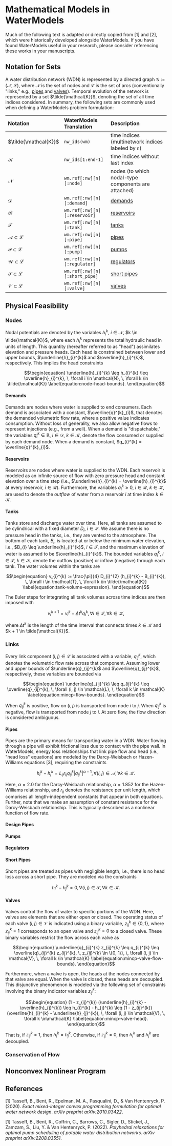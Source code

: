 # Mathematical Models in WaterModels
Much of the following text is adapted or directly copied from [1] and [2], which were historically developed alongside WaterModels.
If you have found WaterModels useful in your research, please consider referencing these works in your manuscripts.

## Notation for Sets
A water distribution network (WDN) is represented by a directed graph $\mathcal{G} := (\mathcal{N}, \mathcal{L})$, where $\mathcal{N}$ is the set of nodes and $\mathcal{L}$ is the set of arcs (conventionally "links," e.g., [pipes](http://wateranalytics.org/EPANET/_pipes_page.html) and [valves](http://wateranalytics.org/EPANET/_valves_page.html)).
Temporal evolution of the network is represented by a set $\tilde{\mathcal{K}}$, denoting the set of all time indices considered.
In summary, the following sets are commonly used when defining a WaterModels problem formulation:

| Notation                                         | WaterModels Translation           | Description                                                                  |
| :--------------------------------------          | :-----------------------------    | :-------------------------                                                   |
| $\tilde{\mathcal{K}}$                                    | `nw_ids(wm)`                      | time indices (multinetwork indices labeled by `n`)                           |
| $\mathcal{K}$                                    | `nw_ids[1:end-1]`                      | time indices without last index                           |
| $\mathcal{N}$                                    | `wm.ref[:nw][n][:node]`           | nodes (to which nodal-type components are attached)                          |
| $\mathcal{D}$                                    | `wm.ref[:nw][n][:demand]`         | [demands](http://wateranalytics.org/EPANET/_juncs_page.html)               |
| $\mathcal{R}$                                    | `wm.ref[:nw][n][:reservoir]`      | [reservoirs](http://wateranalytics.org/EPANET/_resv_page.html)               |
| $\mathcal{T}$                                    | `wm.ref[:nw][n][:tank]`           | [tanks](http://wateranalytics.org/EPANET/_tanks_page.html)                   |
| $\mathcal{A} \subset \mathcal{L}$                | `wm.ref[:nw][n][:pipe]`           | [pipes](http://wateranalytics.org/EPANET/_pipes_page.html)                   |
| $\mathcal{P} \subset \mathcal{L}$                | `wm.ref[:nw][n][:pump]`           | [pumps](http://wateranalytics.org/EPANET/_pumps_page.html)                   |
| $\mathcal{W} \subset \mathcal{L}$                | `wm.ref[:nw][n][:regulator]`      | [regulators](http://wateranalytics.org/EPANET/_valves_page.html)                   |
| $\mathcal{S} \subset \mathcal{L}$                | `wm.ref[:nw][n][:short_pipe]`     | [short pipes](http://wateranalytics.org/EPANET/_pipes_page.html)                   |
| $\mathcal{V} \subset \mathcal{L}$                | `wm.ref[:nw][n][:valve]`          | [valves](http://wateranalytics.org/EPANET/_pipes_page.html) |

## Physical Feasibility
### Nodes
Nodal potentials are denoted by the variables $h_{i}^{k}$, $i \in \mathcal{N}$, $k \in \tilde{\mathcal{K}}$, where each $h_{i}^{k}$ represents the total hydraulic head in units of length.
This quantity (hereafter referred to as "head") assimilates elevation and pressure heads.
Each head is constrained between lower and upper bounds, $\underline{h}_{i}^{k}$ and $\overline{h}_{i}^{k}$, respectively.
This implies the head constraints
```math
\begin{equation}
    \underline{h}_{i}^{k} \leq h_{i}^{k} \leq \overline{h}_{i}^{k}, \, \forall i \in \mathcal{N}, \, \forall k \in \tilde{\mathcal{K}} \label{equation:node-head-bounds}.
\end{equation}
```

#### Demands
Demands are nodes where water is supplied to end consumers.
Each demand is associated with a constant, $\overline{q}^{k}_{i}$, that denotes the demanded volumetric flow rate, where a positive value indicates consumption.
Without loss of generality, we also allow negative flows to represent injections (e.g., from a well).
When a demand is "dispatchable," the variables $q_{i}^{k} \in \mathbb{R}$, $i \in \mathcal{D}$, $k \in \mathcal{K}$, denote the flow consumed or supplied by each demand node.
When a demand is constant, $q_{i}^{k} = \overline{q}^{k}_{i}$.

#### Reservoirs
Reservoirs are nodes where water is supplied to the WDN.
Each reservoir is modeled as an infinite source of flow with zero pressure head and constant elevation over a time step (i.e., $\underline{h}_{i}^{k} = \overline{h}_{i}^{k}$ at every reservoir, $i \in \mathcal{R}$).
Furthermore, the variables $q_{i}^{k} \geq 0$, $i \in \mathcal{R}$, $k \in \mathcal{K}$, are used to denote the _outflow_ of water from a reservoir $i$ at time index $k \in \mathcal{K}$.

#### Tanks
Tanks store and discharge water over time.
Here, all tanks are assumed to be cylindrical with a fixed diameter $D_{i}$, $i \in \mathcal{T}$.
We assume there is no pressure head in the tanks, i.e., they are vented to the atmosphere.
The bottom of each tank, $B_{i}$, is located at or below the minimum water elevation, i.e., $B_{i} \leq \underline{h}_{i}^{k}$, $i \in \mathcal{T}$, and the maximum elevation of water is assumed to be $\overline{h}_{i}^{k}$.
The bounded variables $q_{i}^{k}$, $i \in \mathcal{T}$, $k \in \mathcal{K}$, denote the outflow (positive) or inflow (negative) through each tank.
The water volumes within the tanks are
```math
\begin{equation}
    v_{i}^{k} := \frac{\pi}{4} D_{i}^{2} (h_{i}^{k} - B_{i}^{k}), \, \forall i \in \mathcal{T}, \, \forall k \in \tilde{\mathcal{K}} \label{equation:tank-volume-expression}.
\end{equation}
```
The Euler steps for integrating all tank volumes across time indices are then imposed with
```math
\begin{equation}
    v_{i}^{k+1} = v_{i}^{k} - \Delta t^{k} q_{i}^{k}, \, \forall i \in \mathcal{T}, \, \forall k \in \mathcal{K} \label{equation:tank-volume-integration},
\end{equation}
```
where $\Delta t^{k}$ is the length of the time interval that connects times $k \in \mathcal{K}$ and $k + 1 \in \tilde{\mathcal{K}}$.

### Links
Every link component $(i, j) \in \mathcal{L}$ is associated with a variable, $q_{ij}^{k}$, which denotes the volumetric flow rate across that component.
Assuming lower and upper bounds of $\underline{q}_{ij}^{k}$ and $\overline{q}_{ij}^{k}$, respectively, these variables are bounded via
```math
\begin{equation}
    \underline{q}_{ij}^{k} \leq q_{ij}^{k} \leq \overline{q}_{ij}^{k}, \, \forall (i, j) \in \mathcal{L}, \, \forall k \in \mathcal{K} \label{equation:mincp-flow-bounds}.
\end{equation}
```
When $q_{ij}^{k}$ is positive, flow on $(i, j)$ is transported from node $i$ to $j$.
When $q_{ij}^{k}$ is negative, flow is transported from node $j$ to $i$.
At zero flow, the flow direction is considered ambiguous.

#### Pipes
Pipes are the primary means for transporting water in a WDN.
Water flowing through a pipe will exhibit frictional loss due to contact with the pipe wall.
In WaterModels, energy loss relationships that link pipe flow and head (i.e., "head loss" equations) are modeled by the Darcy-Weisbach or Hazen-Williams equations [3], requiring the constraints
```math
\begin{equation}
    h_{i}^{k} - h_{j}^{k} = L_{ij} r_{ij} q_{ij}^{k} \left\lvert q_{ij}^{k} \right\rvert^{\alpha - 1}, \, \forall (i, j) \in \mathcal{A}, \, \forall k \in \mathcal{K} \label{equation:mincp-pipe-head-loss}.
\end{equation}
```
Here, $\alpha = 2.0$ for the Darcy-Weisbach relationship, $\alpha = 1.852$ for the Hazen-Williams relationship, and $r_{ij}$ denotes the resistance per unit length, which comprises all length-independent constants that appear in both equations.
Further, note that we make an assumption of constant resistance for the Darcy-Weisbach relationship.
This is typically described as a nonlinear function of flow rate.

#### Design Pipes

#### Pumps

#### Regulators

#### Short Pipes
Short pipes are treated as pipes with negligible length, i.e., there is no head loss across a short pipe.
They are modeled via the constraints
```math
\begin{equation}
    h_{i}^{k} - h_{j}^{k} = 0, \, \forall (i, j) \in \mathcal{S}, \, \forall k \in \mathcal{K} \label{equation:mincp-short-pipe-head-loss}.
\end{equation}
```

#### Valves
Valves control the flow of water to specific portions of the WDN.
Here, valves are elements that are either open or closed.
The operating status of each valve $(i, j) \in \mathcal{V}$ is indicated using a binary variable, $z_{ij}^{k} \in \{0, 1\}$, where $z_{ij}^{k} = 1$ corresponds to an open valve and $z_{ij}^{k} = 0$ to a closed valve.
These binary variables restrict the flow across each valve as
```math
\begin{equation}
    \underline{q}_{ij}^{k} z_{ij}^{k} \leq q_{ij}^{k} \leq \overline{q}_{ij}^{k} z_{ij}^{k}, \, z_{ij}^{k} \in \{0, 1\}, \, \forall (i, j) \in \mathcal{V}, \, \forall k \in \mathcal{K} \label{equation:mincp-valve-flow-bounds}.
\end{equation}
```
Furthermore, when a valve is open, the heads at the nodes connected by that valve are equal.
When the valve is closed, these heads are decoupled.
This disjunctive phenomenon is modeled via the following set of constraints involving the binary indicator variables $z_{ij}^{k}$:
```math
\begin{equation}
    (1 - z_{ij}^{k}) (\underline{h}_{i}^{k} - \overline{h}_{j}^{k}) \leq h_{i}^{k} - h_{j}^{k} \leq (1 - z_{ij}^{k}) (\overline{h}_{i}^{k} - \underline{h}_{j}^{k}), \, \forall (i, j) \in \mathcal{V}, \, \forall k \in\mathcal{K} \label{equation:mincp-valve-head}.
\end{equation}
```
That is, if $z_{ij}^{k} = 1$, then $h_{i}^{k} = h_{j}^{k}$.
Otherwise, if $z_{ij}^{k} = 0$, then $h_{i}^{k}$ and $h_{j}^{k}$ are decoupled.

### Conservation of Flow

## Nonconvex Nonlinear Program

## References
[1] Tasseff, B., Bent, R., Epelman, M. A., Pasqualini, D., & Van Hentenryck, P. (2020). _Exact mixed-integer convex programming formulation for optimal water network design_. _arXiv preprint arXiv:2010.03422_.

[1] Tasseff, B., Bent, R., Coffrin, C., Barrows, C., Sigler, D., Stickel, J., Zamzam, S., Liu, Y. & Van Hentenryck, P. (2022). _Polyhedral relaxations for optimal pump scheduling of potable water distribution networks_. _arXiv preprint arXiv:2208.03551_.